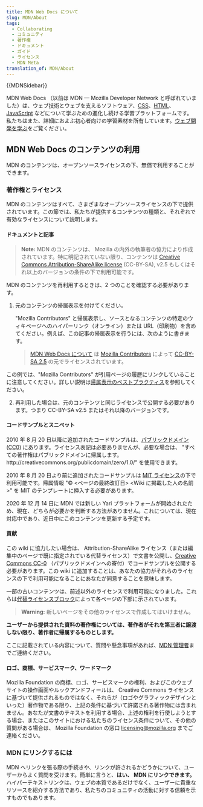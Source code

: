 ```yaml
---
title: MDN Web Docs について
slug: MDN/About
tags:
  - Collaborating
  - コミュニティ
  - 著作権
  - ドキュメント
  - ガイド
  - ライセンス
  - MDN Meta
translation_of: MDN/About
---
```

{{MDNSidebar}}

MDN Web Docs （以前は MDN — Mozilla Developer Network と呼ばれていました）は、ウェブ技術とウェブを支えるソフトウェア、[CSS](/ja/docs/Web/CSS)、[HTML](/ja/docs/Web/HTML)、[JavaScript](/ja/docs/Web/JavaScript) などについて学ぶための進化し続ける学習プラットフォームです。私たちはまた、詳細におよぶ初心者向けの学習素材を所有しています。[ウェブ開発を学ぶ](/ja/docs/Learn)をご覧ください。

## MDN Web Docs のコンテンツの利用

MDN のコンテンツは、オープンソースライセンスの下、無償で利用することができます。

### 著作権とライセンス

MDN のコンテンツはすべて、さまざまなオープンソースライセンスの下で提供されています。この節では、私たちが提供するコンテンツの種類と、それぞれで有効なライセンスについて説明します。

#### ドキュメントと記事

> **Note:** MDN のコンテンツは、 Mozilla の内外の執筆者の協力により作成されています。特に明記されていない限り、コンテンツは [Creative Commons Attribution-ShareAlike license](https://creativecommons.org/licenses/by-sa/2.5/) (CC-BY-SA), v2.5 もしくはそれ以上のバージョンの条件の下で利用可能です。

MDN のコンテンツを再利用するときは、2 つのことを確認する必要があります。

1. 元のコンテンツの帰属表示を付けてください。

    "Mozilla Contributors" と帰属表示し、ソースとなるコンテンツの特定のウィキページへのハイパーリンク（オンライン）または URL（印刷物）を含めてください。例えば、この記事の帰属表示を行うには、次のように書きます。

    > [MDN Web Docs について](/ja/docs/MDN/About) は [Mozilla Contributors](/ja/docs/MDN/About/contributors.txt) によって [CC-BY-SA 2.5](https://creativecommons.org/licenses/by-sa/2.5/) の元でライセンスされています。

  この例では、"Mozilla Contributors" が引用ページの履歴にリンクしていることに注意してください。詳しい説明は[帰属表示のベストプラクティス](https://wiki.creativecommons.org/wiki/Marking/Users)を参照してください。

2. 再利用した場合は、元のコンテンツと同じライセンスで公開する必要があります。つまり CC-BY-SA v2.5 またはそれ以降のバージョンです。

#### コードサンプルとスニペット

2010 年 8 月 20 日以降に追加されたコードサンプルは、[パブリックドメイン](https://creativecommons.org/publicdomain/zero/1.0/) ([CC0](https://creativecommons.org/publicdomain/zero/1.0/)) にあります。ライセンス表記は必要ありませんが、必要な場合は、 "すべての著作権はパブリックドメインに帰属します。http\://creativecommons.org/publicdomain/zero/1.0/" を使用できます。

2010 年 8 月 20 日より前に追加されたコードサンプルは [MIT ライセンス](https://opensource.org/licenses/mit-license.php)の下で利用可能です。帰属情報 "© \<ページの最終改訂日> \<Wiki に掲載した人の名前>" を MIT のテンプレートに挿入する必要があります。

2020 年 12 月 14 日に MDN では新しい Yari プラットフォームが開始されたため、現在、どちらが必要かを判断する方法がありません。これについては、現在対応中であり、近日中にこのコンテンツを更新する予定です。

#### 貢献

この wiki に協力したい場合は、 Attribution-ShareAlike ライセンス（または編集中のページで既に指定されている代替ライセンス）で文書を公開し、[Creative Commons CC-0](https://creativecommons.org/publicdomain/zero/1.0/) （パブリックドメインへの寄付）でコードサンプルを公開する必要があります。この wiki に追加することは、あなたの協力がそれらのライセンスの下で利用可能になることにあなたが同意することを意味します。

一部の古いコンテンツは、前述以外のライセンスで利用可能になりました。これらは[代替ライセンスブロック](/Archive/Meta_docs/Examples/Alternate_License_Block)によって各ページの下部に示されています。

> **Warning:** 新しいページをその他のライセンスで作成してはいけません。

**ユーザーから提供された資料の著作権については、著作者がそれを第三者に譲渡しない限り、著作者に帰属するものとします。**

ここに記載されている内容について、質問や懸念事項があれば、[MDN 管理者](mailto:mdn-admins@mozilla.org?subject=MDN%20licensing%20question)までご連絡ください。

#### ロゴ、商標、サービスマーク、ワードマーク

Mozilla Foundation の商標、ロゴ、サービスマークの権利、およびこのウェブサイトの操作画面やルックアンドフィールは、 Creative Commons ライセンスに基づいて提供されるものではなく、それらが（ロゴやグラフィックデザインといった）著作物である限り、上記の条件に基づいて許諾される著作物には含まれません。あなたが文書のテキストを利用する場合、上述の権利を行使しようとする場合、またはこのサイトにおける私たちのライセンス条件について、その他の質問がある場合は、 Mozilla Foundation の窓口 [licensing@mozilla.org](mailto:licensing@mozilla.org "mailto:licensing@mozilla.org") までご連絡ください。

### MDN にリンクするには

MDN へリンクを張る際の手続きや、リンクが許されるかどうかについて、ユーザーからよく質問を受けます。簡単に言うと、**はい、 MDN にリンクできます。** ハイパーテキストリンクは、ウェブの本質であるだけでなく、ユーザーに貴重なリソースを紹介する方法であり、私たちのコミュニティの活動に対する信頼を示すものでもあります。
